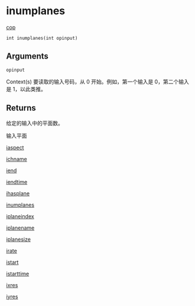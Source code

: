 # inumplanes

[cop](../contexts/cop.html)

`int inumplanes(int opinput)`

## Arguments

`opinput`

Context(s) 要读取的输入号码，从 0 开始。例如，第一个输入是 0，第二个输入是 1，以此类推。

## Returns

给定的输入中的平面数。

输入平面

[iaspect](iaspect.html)

[ichname](ichname.html)

[iend](iend.html)

[iendtime](iendtime.html)

[ihasplane](ihasplane.html)

[inumplanes](inumplanes.html)

[iplaneindex](iplaneindex.html)

[iplanename](iplanename.html)

[iplanesize](iplanesize.html)

[irate](irate.html)

[istart](istart.html)

[istarttime](istarttime.html)

[ixres](ixres.html)

[iyres](iyres.html)

